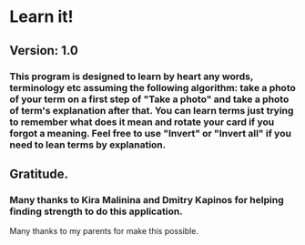 # Learn it!

## Version: 1.0

### This program is designed to learn by heart any words, terminology etc assuming the following algorithm: take a photo of your term on a first step of "Take a photo" and take a photo of term's explanation after that. You can learn terms just trying to remember what does it mean and rotate your card if you forgot a meaning. Feel free to use "Invert" or "Invert all" if you need to lean terms by explanation. 

## Gratitude.

### Many thanks to Kira Malinina and Dmitry Kapinos for helping finding strength to do this application.
Many thanks to my parents for make this possible.